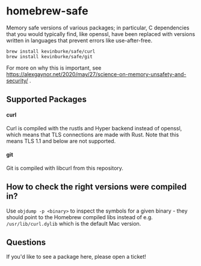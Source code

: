 # homebrew-safe

Memory safe versions of various packages; in particular, C dependencies that you
would typically find, like openssl, have been replaced with versions written in
languages that prevent errors like use-after-free.

```
brew install kevinburke/safe/curl
brew install kevinburke/safe/git
```

For more on why this is important, see
https://alexgaynor.net/2020/may/27/science-on-memory-unsafety-and-security/ .

## Supported Packages

#### curl

Curl is compiled with the rustls and Hyper backend instead of openssl, which
means that TLS connections are made with Rust. Note that this means TLS 1.1 and
below are not supported.

#### git

Git is compiled with libcurl from this repository.

## How to check the right versions were compiled in?

Use `objdump -p <binary>` to inspect the symbols for a given binary - they
should point to the Homebrew compiled libs instead of e.g. `/usr/lib/curl.dylib`
which is the default Mac version.

## Questions

If you'd like to see a package here, please open a ticket!
